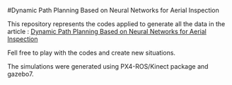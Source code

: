 #Dynamic Path Planning Based on Neural Networks for Aerial Inspection

This repository represents the codes applied to generate all the data in the article : [Dynamic Path Planning Based on Neural Networks for Aerial Inspection](https://link.springer.com/article/10.1007/s40313-022-00941-y)

Fell free to play with the codes and create new situations.

The simulations were generated using PX4-ROS/Kinect package and gazebo7.

